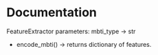 # Documentation

FeatureExtractor
parameters: mbti_type -> str
- encode_mbti() -> returns dictionary of features.